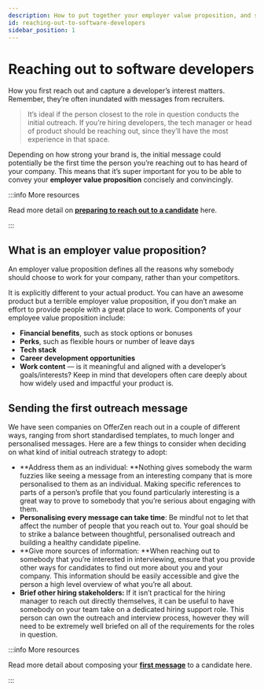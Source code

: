 ```yaml
---
description: How to put together your employer value proposition, and sending your first outreach message to capture a software developer's interest.
id: reaching-out-to-software-developers
sidebar_position: 1
---
```

# Reaching out to software developers

How you first reach out and capture a developer’s interest matters. Remember, they’re often inundated with messages from recruiters.  

> It’s ideal if the person closest to the role in question conducts the initial outreach. If you’re hiring developers, the tech manager or head of product should be reaching out, since they’ll have the most experience in that space.



Depending on how strong your brand is, the initial message could potentially be the first time the person you’re reaching out to has heard of your company. This means that it’s super important for you to be able to convey your **employer value proposition** concisely and convincingly.

:::info More resources

Read more detail on **[preparing to reach out to a candidate](https://www.offerzen.com/blog/tech-hiring-101-preparing-to-reach-out-to-a-candidate)** here.

:::

## What is an employer value proposition?

An employer value proposition defines all the reasons why somebody should choose to work for your company, rather than your competitors.

It is explicitly different to your actual product. You can have an awesome product but a terrible employer value proposition, if you don’t make an effort to provide people with a great place to work. Components of your employee value proposition include:

* **Financial benefits**, such as stock options or bonuses
* **Perks**, such as flexible hours or number of leave days
* **Tech stack**
* **Career development opportunities**
* **Work content** — is it meaningful and aligned with a developer’s goals/interests? Keep in mind that developers often care deeply about how widely used and impactful your product is.

## Sending the first outreach message

We have seen companies on OfferZen reach out in a couple of different ways, ranging from short standardised templates, to much longer and personalised messages. Here are a few things to consider when deciding on what kind of initial outreach strategy to adopt:

* **Address them as an individual: **Nothing gives somebody the warm fuzzies like seeing a message from an interesting company that is more personalised to them as an individual. Making specific references to parts of a person’s profile that you found particularly interesting is a great way to prove to somebody that you’re serious about engaging with them.
* **Personalising every message can take time**: Be mindful not to let that affect the number of people that you reach out to. Your goal should be to strike a balance between thoughtful, personalised outreach and building a healthy candidate pipeline.
* **Give more sources of information: **When reaching out to somebody that you’re interested in interviewing, ensure that you provide other ways for candidates to find out more about you and your company. This information should be easily accessible and give the person a high level overview of what you’re all about.
* **Brief other hiring stakeholders:** If it isn’t practical for the hiring manager to reach out directly themselves, it can be useful to have somebody on your team take on a dedicated hiring support role. This person can own the outreach and interview process, however they will need to be extremely well briefed on all of the requirements for the roles in question.

:::info More resources

Read more detail about composing your **[first message](https://www.offerzen.com/blog/tech-hiring-101-writing-the-first-message-to-a-candidate)** to a candidate here.

:::